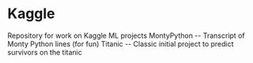 # Kaggle
Repository for work on Kaggle ML projects
MontyPython -- Transcript of Monty Python lines (for fun)
Titanic -- Classic initial project to predict survivors on the titanic

